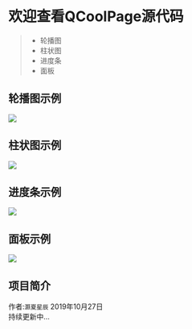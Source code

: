 ﻿  
  
# 欢迎查看QCoolPage源代码  
> * 轮播图
> * 柱状图
> * 进度条
> * 面板

## 轮播图示例
![](https://github.com/YYC572652645/QCoolPage/raw/master/mkres/banna.png)

## 柱状图示例
![](https://github.com/YYC572652645/QCoolPage/raw/master/mkres/cylinder.png)

## 进度条示例
![](https://github.com/YYC572652645/QCoolPage/raw/master/mkres/slider.png)

## 面板示例
![](https://github.com/YYC572652645/QCoolPage/raw/master/mkres/frame.png)

## 项目简介
作者:`灏夏星辰` 
2019年10月27日  
持续更新中...

